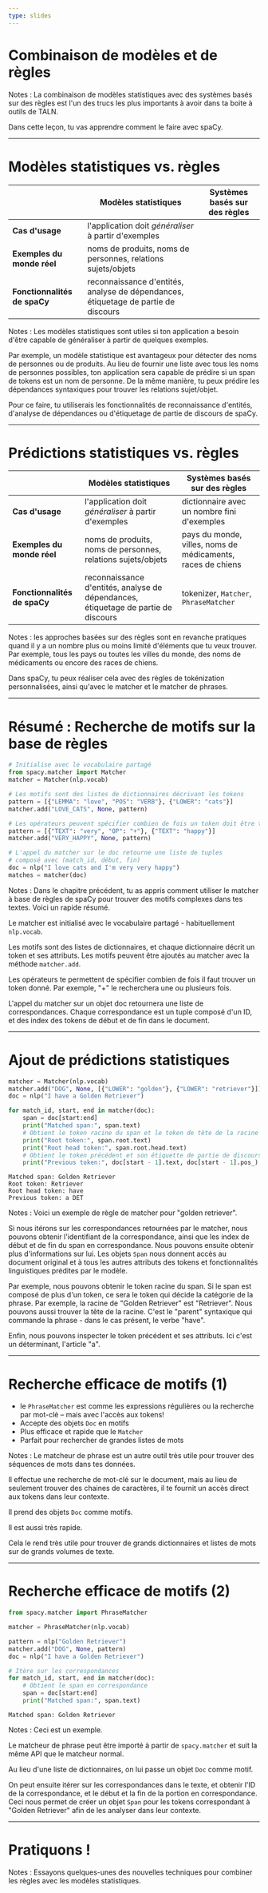 ```yaml
---
type: slides
---
```


# Combinaison de modèles et de règles

Notes : La combinaison de modèles statistiques avec des systèmes basés sur des
règles est l'un des trucs les plus importants à avoir dans ta boite à outils de
TALN.

Dans cette leçon, tu vas apprendre comment le faire avec spaCy.

---

# Modèles statistiques vs. règles

|                              | **Modèles statistiques**                                                           | **Systèmes basés sur des règles**        |
| ---------------------------- | ---------------------------------------------------------------------------------- | ---------------------------------------- |
| **Cas d'usage**              | l'application doit _généraliser_ à partir d'exemples                               |                                          |
| **Exemples du monde réel**   | noms de produits, noms de personnes, relations sujets/objets                       |                                          |
| **Fonctionnalités de spaCy** | reconnaissance d'entités, analyse de dépendances, étiquetage de partie de discours |                                          |

Notes : Les modèles statistiques sont utiles si ton application a besoin d'être
capable de généraliser à partir de quelques exemples.

Par exemple, un modèle statistique est avantageux pour détecter des noms de
personnes ou de produits. Au lieu de fournir une liste avec tous les noms de
personnes possibles, ton application sera capable de prédire si un span de
tokens est un nom de personne. De la même manière, tu peux prédire les
dépendances syntaxiques pour trouver les relations sujet/objet.

Pour ce faire, tu utiliserais les fonctionnalités de reconnaissance d'entités,
d'analyse de dépendances ou d'étiquetage de partie de discours de spaCy.

---

# Prédictions statistiques vs. règles

|                              | **Modèles statistiques**                                                           | **Systèmes basés sur des règles**                           |
| ---------------------------- | ---------------------------------------------------------------------------------- | ----------------------------------------------------------- |
| **Cas d'usage**              | l'application doit _généraliser_ à partir d'exemples                               | dictionnaire avec un nombre fini d'exemples                 |
| **Exemples du monde réel**   | noms de produits, noms de personnes, relations sujets/objets                       | pays du monde, villes, noms de médicaments, races de chiens |
| **Fonctionnalités de spaCy** | reconnaissance d'entités, analyse de dépendances, étiquetage de partie de discours | tokenizer, `Matcher`, `PhraseMatcher`                       |

Notes : les approches basées sur des règles sont en revanche pratiques quand il
y a un nombre plus ou moins limité d'éléments que tu veux trouver. Par exemple,
tous les pays ou toutes les villes du monde, des noms de médicaments ou encore
des races de chiens.

Dans spaCy, tu peux réaliser cela avec des règles de tokénization
personnalisées,  ainsi qu'avec le matcher et le matcher de phrases.

---

# Résumé : Recherche de motifs sur la base de règles

```python
# Initialise avec le vocabulaire partagé
from spacy.matcher import Matcher
matcher = Matcher(nlp.vocab)

# Les motifs sont des listes de dictionnaires décrivant les tokens
pattern = [{"LEMMA": "love", "POS": "VERB"}, {"LOWER": "cats"}]
matcher.add("LOVE_CATS", None, pattern)

# Les opérateurs peuvent spécifier combien de fois un token doit être trouvé
pattern = [{"TEXT": "very", "OP": "+"}, {"TEXT": "happy"}]
matcher.add("VERY_HAPPY", None, pattern)

# L'appel du matcher sur le doc retourne une liste de tuples
# composé avec (match_id, début, fin)
doc = nlp("I love cats and I'm very very happy")
matches = matcher(doc)
```

Notes : Dans le chapitre précédent, tu as appris comment utiliser le matcher à
base de règles de spaCy pour trouver des motifs complexes dans tes textes. Voici
un rapide résumé.

Le matcher est initialisé avec le vocabulaire partagé - habituellement
`nlp.vocab`.

Les motifs sont des listes de dictionnaires, et chaque dictionnaire décrit un
token et ses attributs. Les motifs peuvent être ajoutés au matcher avec la
méthode `matcher.add`.

Les opérateurs te permettent de spécifier combien de fois il faut trouver un
token donné. Par exemple, "+" le recherchera une ou plusieurs fois.

L'appel du matcher sur un objet doc retournera une liste de correspondances.
Chaque correspondance est un tuple composé d'un ID, et des index des tokens de
début et de fin dans le document.

---

# Ajout de prédictions statistiques

```python
matcher = Matcher(nlp.vocab)
matcher.add("DOG", None, [{"LOWER": "golden"}, {"LOWER": "retriever"}])
doc = nlp("I have a Golden Retriever")

for match_id, start, end in matcher(doc):
    span = doc[start:end]
    print("Matched span:", span.text)
    # Obtient le token racine du span et le token de tête de la racine
    print("Root token:", span.root.text)
    print("Root head token:", span.root.head.text)
    # Obtient le token précédent et son étiquette de partie de discours
    print("Previous token:", doc[start - 1].text, doc[start - 1].pos_)
```

```out
Matched span: Golden Retriever
Root token: Retriever
Root head token: have
Previous token: a DET
```

Notes : Voici un exemple de règle de matcher pour "golden retriever".

Si nous itérons sur les correspondances retournées par le matcher, nous pouvons
obtenir l'identifiant de la correspondance, ainsi que les index de début et de
fin du span en correspondance. Nous pouvons ensuite obtenir plus d'informations
sur lui. Les objets `Span` nous donnent accès au document original et à tous les
autres attributs des tokens et fonctionnalités linguistiques prédites par le
modèle.

Par exemple, nous pouvons obtenir le token racine du span. Si le span est
composé de plus d'un token, ce sera le token qui décide la catégorie de la
phrase. Par exemple, la racine de "Golden Retriever" est "Retriever". Nous
pouvons aussi trouver la tête de la racine. C'est le "parent" syntaxique qui
commande la phrase - dans le cas présent, le verbe "have".

Enfin, nous pouvons inspecter le token précédent et ses attributs. Ici c'est un
déterminant, l'article "a".

---

# Recherche efficace de motifs (1)

- le `PhraseMatcher` est comme les expressions régulières ou la recherche par
  mot-clé – mais avec l'accès aux tokens!
- Accepte des objets `Doc` en motifs
- Plus efficace et rapide que le `Matcher`
- Parfait pour rechercher de grandes listes de mots

Notes : Le matcheur de phrase est un autre outil très utile pour trouver des
séquences de mots dans tes données.

Il effectue une recherche de mot-clé sur le document, mais au lieu de seulement
trouver des chaines de caractères, il te fournit un accès direct aux tokens dans
leur contexte.

Il prend des objets `Doc` comme motifs.

Il est aussi très rapide.

Cela le rend très utile pour trouver de grands dictionnaires et listes de mots
sur de grands volumes de texte.

---

# Recherche efficace de motifs (2)

```python
from spacy.matcher import PhraseMatcher

matcher = PhraseMatcher(nlp.vocab)

pattern = nlp("Golden Retriever")
matcher.add("DOG", None, pattern)
doc = nlp("I have a Golden Retriever")

# Itère sur les correspondances
for match_id, start, end in matcher(doc):
    # Obtient le span en correspondance
    span = doc[start:end]
    print("Matched span:", span.text)
```

```out
Matched span: Golden Retriever
```

Notes : Ceci est un exemple.

Le matcheur de phrase peut être importé à partir de `spacy.matcher` et suit la
même API que le matcheur normal.

Au lieu d'une liste de dictionnaires, on lui passe un objet `Doc` comme motif.

On peut ensuite itérer sur les correspondances dans le texte, et obtenir l'ID de
la correspondance, et le début et la fin de la portion en correspondance. Ceci
nous permet de créer un objet `Span` pour les tokens correspondant à "Golden
Retriever" afin de les analyser dans leur contexte.

---

# Pratiquons !

Notes : Essayons quelques-unes des nouvelles techniques pour combiner les règles
avec les modèles statistiques.
